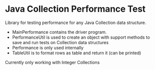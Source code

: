 # Java Collection Performance Test
Library for testing performance for any Java Collection data structure.

- MainPerformance contains the driver program.
- PerformanceUtil is used to create an object with support methods to save and run tests on Collection data structures
- Performance is only used internally
- TableUtil is to format rows as table and return it (can be printed)

Currently only working with Integer Collections
